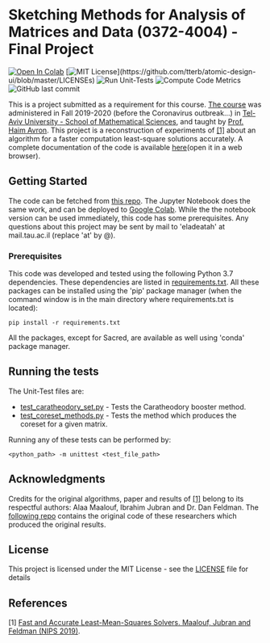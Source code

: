 # Sketching Methods for Analysis of Matrices and Data (0372-4004) - Final Project
[![Open In Colab](https://colab.research.google.com/assets/colab-badge.svg)](https://colab.research.google.com/github/RedCrow9564/SketchingMethodsInDataAnalysis-Final-Project/blob/master/Sketching_Methods_Final_Project.ipynb) 
[![MIT License](https://img.shields.io/apm/l/atomic-design-ui.svg?)](https://github.com/tterb/atomic-design-ui/blob/master/LICENSEs)
![Run Unit-Tests](https://github.com/RedCrow9564/SketchingMethodsInDataAnalysis-Final-Project/workflows/Run%20Unit-Tests/badge.svg?branch=master)
![Compute Code Metrics](https://github.com/RedCrow9564/SketchingMethodsInDataAnalysis-Final-Project/workflows/Compute%20Code%20Metrics/badge.svg?branch=master)
![GitHub last commit](https://img.shields.io/github/last-commit/RedCrow9564/SketchingMethodsInDataAnalysis-Final-Project)

This is a project submitted as a requirement for this course. [The course](https://www30.tau.ac.il/yedion/syllabus.asp?course=0372400401) was administered in Fall 2019-2020 (before the Coronavirus outbreak...) in [Tel-Aviv University - School of Mathematical Sciences](https://en-exact-sciences.tau.ac.il/math), and taught by [Prof. Haim Avron](https://english.tau.ac.il/profile/haimav). 
This project is a reconstruction of experiments of [[1]](#1) about an algorithm for a faster computation least-square 
solutions accurately. A complete documentation of the code is available [here](doc/doc-html/documentation_homepage.html)(open it in a web browser).

## Getting Started
The code can be fetched from [this repo](https://github.com/RedCrow9564/SketchingMethodsInDataAnalysis-Final-Project). 
The Jupyter Notebook does the same work, and can be deployed to [Google Colab](https://colab.research.google.com/github/RedCrow9564/SketchingMethodsInDataAnalysis-Final-Project/blob/master/Sketching_Methods_Final_Project.ipynb). 
While the the notebook version can be used immediately, this code has some prerequisites.
Any questions about this project may be sent by mail to 'eladeatah' at mail.tau.ac.il (replace 'at' by @).

### Prerequisites

This code was developed and tested using the following Python 3.7 dependencies. These dependencies are listed in [requirements.txt](requirements.txt).
All these packages can be installed using the 'pip' package manager (when the command window is in the main directory where requirements.txt is located):
```
pip install -r requirements.txt
```
All the packages, except for Sacred, are available as well using 'conda' package manager.

## Running the tests

The Unit-Test files are:

* [test_caratheodory_set.py](UnitTests/test_caratheodory_set.py) - Tests the Caratheodory booster method.
* [test_coreset_methods.py](UnitTests/test_coreset_methods.py) - Tests the method which produces the coreset 
for a given matrix.

Running any of these tests can be performed by:
```
<python_path> -m unittest <test_file_path>
```
## Acknowledgments
Credits for the original algorithms, paper and results of [[1]](#1) belong to its respectful authors: Alaa Maalouf, 
Ibrahim Jubran and Dr. Dan Feldman. The [following repo](https://github.com/ibramjub/Fast-and-Accurate-Least-Mean-Squares-Solvers) 
contains the original code of these researchers which produced the original results.

## License
This project is licensed under the MIT License - see the [LICENSE](LICENSE) file for details

## References
<a id="1">[1]</a> [Fast and Accurate Least-Mean-Squares Solvers. 
Maalouf, Jubran and Feldman (NIPS 2019)](https://papers.nips.cc/paper/9040-fast-and-accurate-least-mean-squares-solvers.pdf).
